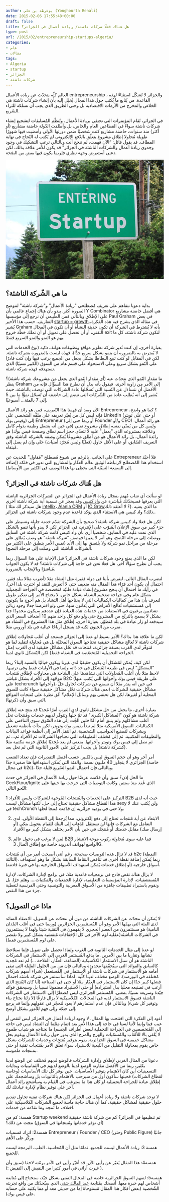 ```yaml
---
author: يوغرطة بن علي (Youghourta Benali)
date: 2015-02-06 17:55:48+00:00
draft: false
title: هل هناك فعلًا شركات ناشئة/ ريادة أعمال في الجزائر؟
type: post
url: /2015/02/entrepreneurship-startups-algeria/
categories:
- عام
- مقالات
tags:
- Algeria
- startup
- الجزائر
- شركات ناشئة
---
```


العالم كلّه يتحدّث عن ريادة الأعمال entrepreneurship ، والجزائر لا تُشكّل استثناءً لهذه القاعدة. من يُتابع ما يُكتب حول هذا المجال يُخيّل إليه بأن إنشاء شركات ناشئة هي الخلاص والمخرج من الأزمات الاقتصادية بل وحتى الطريق الذي يجب أن تسلكه للثراء السّريع.




في الجزائر، تُقام المؤتمرات التي تحتفي بريادة الأعمال، وتُنظّم المُسابقات لتشجيع إنشاء شركات ناشئة سواءً في القطاعين العام والخاص، بل وأطلقت الدّولة حاضنة مشاريع (أو أكثر) منذ سنوات، حاضنة مشاريع كنت شخصيًا ضمن دورتها الأولى وأمضيت فيها شهورًا طويلة مُحاولا إطلاق مشروع يتعلّق بالدّفع الإلكتروني لم يُكتب له النًجاح في نهاية المطاف. قد يقول قائل: “الآن فهمت، لم تنجح أنت وبالتالي ترغب التشكيك في وجود وجدوى ريادة أعمال والشركات الناشئة في الجزائر" قد يكون للأمر علاقة بذلك، لكن دعني أستعرض وجهة نظري فلربما يكون فيها بعض من الصّحة.




[![startup-sign](startup-sign.png)
](startup-sign.png)





## ما هي الشّركة الناشئة؟




بداية دعونا نتفاهم على تعريف مُصطلحي "ريادة الأعمال" و"شركة ناشئة" لتتوضح الصورة أكثر. يبدو بأن هناك إجماع عالمي بأن Y Combinator هي أفضل حاضنة مشاريع على الإطلاق وبالتالي فمن الطّبيعي أن نرجع إلى مؤسسها Paul Graham في بعض التعاريف. حسب هذا الأخير [startup = growth](http://www.paulgraham.com/growth.html).في مقاله الذي يشرح فيه هذه الفكرة، يُشير Graham بأنه لا يُشترط في الشركة أن تكون حديثة النشأة أو أن تكون في المجال التقني، أو أن تحصل على تمويل أو أن تملك خطّة خروج exit لتكون شركة ناشئة، كل ما يهم هو النمو والنمو السريع فقط.




بعبارة أخرى، إن كنت تُدير شركة تطوير مواقع وتطبيقات هواتف ذكية (نوع الخدمات التي لا يُفترض به بالضرورة أن ينمو بشكل سريع جدًّا)، فهذه ليست بالضرورة بشركة ناشئة. لكن في المقابل لو كنت تبيع البطاطا بشكل يجعل من الجميع يرغب فيها وإن كنت قادرًا على النّمو بشكل سريع وعلى الاستحواذ على قسم هام من السوق (الكبير نسبيًا) الذي تستهدفه فهذه شركة ناشئة.




ما مقدار النّمو الذي نتحدّث عنه (أي مقدار النّمو الذي يجعل من مشروعك شركة ناشئة)؟ ينظر Graham إلى الأمر من زاوية أخرى، فيقول بأنه بدل أن نطرح هذا السؤّال فإنه من الأفضل أن نتساءل عن النّسبة التي تُسجّلها عادة الشركات التي توصف بالناشئة، حيث يُشير إلى أنه يُطلب عادة من الشّركات التي تنضم إلى حاضنته أن تُسجّل نموًّا ما بين 5 إلى 7 بالمئة... أسبوعيًا.




الآن وبعد أن فهمنا هذا التّعريف، فمن هو رائد الأعمال Entrepreneur ؟ كما هو واضح، فإنه ليس كل من يُغيّر تعريفه على ملفّه الشخصي على LinkedIn (أو حتى على تويتر وفيس بوك) إلى Entrepreneur (أو ربما حتى إلى Founder و/أو CEO) هو رائد أعمال. وليس كل من يُمنّي نفسه إطلاق مشروع تقني (في حين أنه يشغل وظيفة بدوام كامل وعلاقته بمشروعه الذي "يعمل" عليه لا تتعدّى حجز اسم نطاق وصفحة فيس بوك) هو رائدة أعمال، بل رائد الأعمال هو من أطلق مشروعًا يُمكن وصفه بالشركة الناشئة وفق التعريف السّابق، أو على الأقل حاول (فعليًا وليس مُجرّد أمنيات) حتّى وإن لم يصل إلى مُبتغاه.




على الجانب، بالرغم من شيوع مُصطلح "مُقاول" للحديث عن Entrepreneur فلا أحبّذ استخدام هذا المُصطلح لارتباطه الوثيق بعالم العقّار والمشاريع التي تدور في فلكه (إضافة إلى السمعة السيّئة التي يحظى بها هذا الوصف في الكثير من الأوساط).





## هل هُناك شركات ناشئة في الجزائر؟




لو سألت أي شاب مُهتم بمجال ريادة الأعمال في الجزائر عن الشركات الجزائرية الناشئة التي يعرفها فسيحدّثك مُباشرة عن [واد كنيس](http://www.ouedkniss.com/) وقد يعجز عن تسمية أية شركة ناشئة أخرى ( هل سيذكر لك مثلا [intellix](https://www.intellixgroup.com/)، ِ[Alania CRM](http://www.alaniacrm.com/) أو [IO Grow](http://www.iogrow.com/)؟ لا أعتقد ذلك). ما الذي يعنيه ذلك؟ واد كنيس هي الاستثناء الذي يؤكد قاعدة عدم وجود شركات ناشئة في الجزائر..




لكن هل فعلا واد كنيس شركة ناشئة؟ صحيح بأن الشركة تقدّم خدمة جليلة وتسيطر على جزء كبير من سوق الإعلان المُبوّب على الإنترنت في الجزائر لكن لا يبدو بأنها تنمو بالشكل الذي نمت عليه في السابق. شخصيا أرى بأن واد كنيس كانت شركة ناشئة في السابق ووصلت إلى مرحلة النُضج، وهو أمر لا يعيبها فوصف "شركة ناشئة" هو وصف يُطلق على مرحلة من مراحل نمو شركة ولا يلتصق بها إلى الأبد (نفس الأمر ينطبق على الكثير من الشركات الناشئة التي وصلت إلى مرحلة النضج).




لكن ما الذي يمنع وجود شركات ناشئة في الجزائر؟ قبل الإجابة على هذا السؤال ربما يجب أن نطرح سؤالًا آخر، هل فعلا نحن في حاجة إلى شركات ناشئة؟ قد لا يكون الجواب مُباشرًا وبالإيجاب بالضرورة.




لنضرب المثال التالي، لنفرض بأننا في دولة فقيرة مثل التشاد مثلا (أضرب مثالا ببلد فقير، احتمال أن يكون أحد قرّاء هذا المقال منه ضعيف حتى لا أتعرض للنقد لو اخترت بلدا آخر). في رأيك ما احتمال أن ينجح مشروع إنشاء عيادة طبيّة مُتخصصة في الجراحة التجميلية بشكل عام وفي جراحة تضخيم الشفاه بشكل خاص. لا يحتاج الأمر إلى تفكير طويل لنعرف بأن هذا من كماليات الكماليات التي لا يحتاجها أهل التشاد بل هم أحوج ما يكونون إلى مُستشفيات تُعالج الأمراض التي يُعانون منها. حتى ولو افترضنا جدلا وجود زبائن تشاديين يرغبون في الاستفادة من خدمات هذه العيادة فإن عددهم سيكون محدودًا جدا بشكل لا يسمح بالتربّح من المشروع حتى ولو دفع كل واحد منهم 10 أضعاف السعر الذي سيدفعه لو زار عيادة في بلد مُتطوّر. بعبارة أخرى، إطلاق مثل هذا المشروع في التشاد هو ضرب من الجنون لكنه قد يسجل أرباحًا خيالية في بلد أوروبي مثلا.




لكن ما علاقة هذا بذاك؟ الأمر بسيط لو عدنا إلى الجزائر فسنجد أن أغلب مُحاولات إطلاق شركات ناشئة لا تُعالج مشاكل حقيقية تحتاجها السوق المحليّة بل هي مُحاولة لتقليد لما هو مُتوفّر لدى الغرب بصبغة جزائرية، مُنتجات قد تحّل مشاكل حقيقية لدى الغرب (مثل الجراحة التجميلية المُتخصّصة في الشفاه فقط) لكن المُشكل ثانوي لدينا.




لكن كيف يُمكن لمُشكل أن يكون حقيقيًا لدى غيرنا ويكون خياليًا بالنسبة إلينا؟ ربما "المشكل" ليس في طبيعة المُشكل في حد ذاته وإنما في الأوليات فقط وفي ترتيبها. لاحظ مثلا بأن أغلب المُحاولات التي نشاهدها على السًاحة هي محاولات لإطلاق مُنتجات موجّهة إلى الأفراد بشكل مُباشر B2C (على طريقة فيس بوك وأخواتها التي يُكتب عنها على techcrunch وأخواتها)، في حين أنه يندر مثلا أن نسمع عن شركات تُحاول حلّ مشاكل حقيقية للشركات (نعم، هناك شركات تحّل مشاكل حقيقية سواء كانت للسوق المحلية أو لغيرها، لكن هل تحتفي بهم وسائل الإعلام؟ ألق نظرة على مُنتجات المواقع التي سبق وأن ذكرتها).




بعبارة أخرى، ما يجعل من حل مشكل ثانوي لدى الغرب أمرًا مُجديًا قد ينتج عنه إطلاق شركة ناشئة هو كون "المشاكل الكبرى" قد تمّ حلّها وتتوفّر لديهم خدمات ومُنتجات تحل أغلب مشاكلهم ولم يتبق أمام الدّاخلين الجُدد إلى هذه السّوق سوى التنافس على الكماليات. السوق الأمريكية مثلا لم تبدأ بفيس بوك وتويتر، لكن بدأت بأنظمة تشغيل وبشركات لتصنيع الحواسيب الشخصية، ثم انتقل الأمر إلى أنظمة قواعد البيانات والتطبيقات المكتبية، ثم إلى مُختلف التطبيقات التي تحتاجها الشركات ثم الأفراد ثم... ثم ثم نصل إلى فيس بوك وتويتر وأخواتها. بمعنى لم يعد مُجديًا إطلاق حزمة مكتبية مثلا (كشركة ناشئة) بل يجب التركيز على الأمور الثانوية التي لم تحل بعد.




أمر آخر وهو أن حجم السوق ليس بالكبير. حسب أفضل التقديرات فإن تعداد الشعب الجزائري لا يتجاوز 40 مليون نسمة. والفئة التي يُمكن استهدافها هنا صغيرة جدًا (خاصة في مجال b2c)، وبالتالي فإن احتمال النمو السّريع قليلة جدًا.




ما الحل إذن؟ سبق وأن قدّمت عرضًا حول ريادة الأعمال في الجزائر في حدث GeekFtour/Ignite الذي عُقد منذ سنتين وكانت التوصيات التي خرجت بها حينها على النّحو التالي:




1 التركيز على الخدمات والمُنتجات المُوجهة للشركات وليس للأفراد B2B حيث أنه لدى هذا القطاع مشاكل حقيقية تحتاج إلى حل، لكنها مشاكل ليست sexy ولن يُكتب عنك لا في techCrunch ولا حتى في يومية جزائرية إن قدّمت مُنتجا لحلها.




2. الابتعاد عن أية مُنتجات تحتاج إلى دفع إلكتروني، مما يُرجعنا إلى النقطة الأولى. لدى التعامل مع الشركات فإنها لن تستثقل الذهاب إلى البنك للقيام بتحويل بنكي (أو إرسال صك) مقابل خدمتك أو مُنتجك في حين بأن الأمر يختلف بشكل كبير مع الأفراد




3. لمن لا يرغب في دخول عالم B2B فما عليه سوى مُحاولة ركوب موجة الانتشار الواسع لهواتف أندرويد خاصة مع إطلاق اتّصال 3G.




قد لا تزال هذه التوصيات صحيحة، رغم أنني أصبحت أنفر من أي مُنتجات b2c (النقطة الثالثة). ربما يُمكن إضافة نقطة أخرى قد تناقض النقاط السابقة بشكل ما وهو استهداف أسواق خارجية (أو إطلاق خدمات يُمكن استهداف الأسواق الخارجية بها في فترة قادمة).




لا يزال هناك نقص فادح في برمجيات قاعدية مثلا، في برامج لإدارة الشركات، لإدارة المُستشفيات، لإدارة المؤسسات التعليمية، لإدارة الجمعيات والمكتبات.... وهلم جرًا. بل ونقوم باستيراد تطبيقات جاهزة من الأسواق المغربية والتونسية وحتى الفرنسية لتغطية جزء من هذا النقص.





## ماذا عن التمويل؟




لا يُمكن أن نتحدّث عن الشركات الناشئة من دون أن نتحدّث عن التمويل. الاعتقاد السائد لدى الفئة التي يهمّها الأمر وهو أن المُستثمرين الجزائرين (وربما حتى في أغلب البلدان النامية) هو مستثمرون من العصر الحجري لا يفهمون في التقنية شيئا ولهذا لا يستثمرون في الشركات الناشئة(عقلية لوم الآخر في كل الإخفاقات مُتفشية بشكل كبير ولا تقتصر على لوم المُستثمرين فقط).




لو عدنا إلى مثال الخدمات الثانوية في الغرب ولماذا تحصل على تمويل فإننا سنلاحظ تشابها وتقاربا ما بين الأمرين. ما يدفع المُستثمر الغربي إلى الاستثمار في الشركات الناشئة هو أن سبل الاستثمار الكلاسيكية (الصناعة، العقّار، الفلاحة …) لم تعد مُجدية كالسابق والفوائد التي سيُحقّقها محدودة وبالتالي فإن من بين الحلول القليلة التي تبقى أمامه هو الاستثمار في شركات ناشئة أو الاستثمار في المُستعمل (شراء أسهم شركات مُختلفة في البورصة). الوضع مختلف لدينا كلّية. لماذا سأستثمر في شركة ناشئة احتمال فشلها كبير جدًا إن كان الاستثمار في العقّار مثلا أو حتى في الصناعة (أيا كان المُنتج الذي أرغب في تصنيعه محليا بدل استيراده) أو حتى الاستيراد مضمونا نسبيا بل وسيحقق فوائد جيّدة وسريعة نسبيًا. بمعنى، المُستثمر الجزائري ليس مُضطرًا إلى الاستثمار في الشركات الناشئة فسوق الاستثمار لديه في المجالات الكلاسيكية لا يزال فارغًا (لا زلنا نحتاج بناء وتوفير كل شيء) وبالتالي فإن عدم اسثمارهم لا يعود لتحجّر في عقولهم وإنما قد يرجع إلى حنكة وإلى فهم للأمور بشكل أوضح.




أعود إلى الفكرة التي افتتحت بها المقال، لا وجود لريادة أعمال في الجزائر ليس لنقص أو عيب فينا وإنما لأننا لسنا في حاجة إلى هذا الأمر بعد (تمام مثلما أن التشاد ليس في حاجة إلى المُتخصصين في الجراحة التجملية لبعض أطراف الجسم) ما نحتاجه هو شباب طموح لا يُلقي بالا للألقاب والمُسمّيات والهرج والمرج الذي يدور حول ريادة الأعمال ويقوم بحل مشاكل حقيقية في السوق الجزائرية. يقوم بتوفير مُنتجات وخدمات للشركات بشكل خاص يقوم بمحاولة التقليل من التّبعية للاستيراد سواء تعلّق الأمر بمُنتجات تقنية أو حتى بمنتجات ملموسة.




دعونا من المثال الغربي لإطلاق وإدارة الشركات فالوضع لديهم مُختلف عن الوضع لدينا بكثير، ربما من الأفضل مقارنة الوضع لدينا بالوضع لديهم في الثمانينيات وبدايات التسعينيات أين كان الاهتمام بتوفير الأساسيات. حين نوفر كل تلك الأساسيات (وخاصة لقطاع الشركات) فحينها سأكون أول من سيرحب بالاهتمام بالثانويات بل وسأشجعك على إطلاق عيادة للجراحة التجميلية لو كان هذا ما سترغب في القيام به وسأشجع رائد آعمال آخر على توفير نظام لإدارة عيادتك لك.




لا توجد شركات ناشئة ولا ريادة أعمال في الجزائر لكن هناك شركات تقنية تحاول تقديم حلول حقيقية لمشاكل حقيقية، كما أن هناك حاجة ماسة لجميع الشركات الكلاسيكية على اختلاف ما تُنتجه وما تقدّمه من خدمات.




همسة: كم من Startup weekend تم تنظيمها في الجزائر؟ كم من شركة ناشئة حقيقية (أي توفر خدماتها ومُنتجاتها في السوق) نتجت عن ذلك؟




همسة2: اترك مُسميات Entrepreneur / Founder / CEO (وحتى Public Figure) جانبًا وركّز على الأهم




همسة 3: ريادة الأعمال ليست للجميع، تمامًا مثل أن المُحاسبة، الطب، البرمجة ليست للجميع.




همسة4: هذا المقال يُعبّر عن رأيي الآن، قد أغيّر رأيي في الأمر برمّته لاحقا (سبق وأن غيرت آرائي في أمور كثيرا من النقيض إلى النقيض :) ).




همسة5: لتفهم السوق الجزائرية خاصة في المجال التقني بشكل جيّد، ستحتاج إلى مُتابعة أشخاص لهم خبرة معها. أنصحك بمُتابعة [عبد المالك شتى](https://www.facebook.com/abdelmalek.chetta) الذي سيُحدّثك من واقع تجربته الشّخصية (بعض أفكار هذا المقال مُستوحاة إما من حديثي معه أو مما يكتبه على حسابه على فيس بوك).
